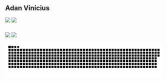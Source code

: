 ## Adan Vinícius


<div>
  
  <img height="180em" src="https://github-readme-stats.vercel.app/api?username=ad4nv1&show_icons=true&theme=dark&include_all_commits=true&count_private=true"/>
  <img height="180em" src="https://github-readme-stats.vercel.app/api/top-langs/?username=ad4nv1&layout=compact&langs_count=7&theme=dark"/>
</div>

##

<div> 
  <a href="https://linkedin.com/in/adan-vinícius-21595020a" target="_blank"><img src="https://img.shields.io/badge/LinkedIn-0077B5?style=for-the-badge&logo=linkedin&logoColor=white" target="_blank"></a> 
 <a href="mailto:viniciusadan123@gmail.com" target="_blank"><img src="https://img.shields.io/badge/Gmail-D14836?style=for-the-badge&logo=gmail&logoColor=white" target="_blank"></a>
 
  ![Snake animation](https://github.com/ad4nv1/ad4nv1/blob/output/github-contribution-grid-snake.svg)
</div>
